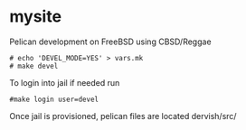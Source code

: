 # mysite

Pelican development on FreeBSD using CBSD/Reggae

```
# echo 'DEVEL_MODE=YES' > vars.mk
# make devel
```
To login into jail if needed run
```
#make login user=devel
```
Once jail is provisioned, pelican files are located dervish/src/
